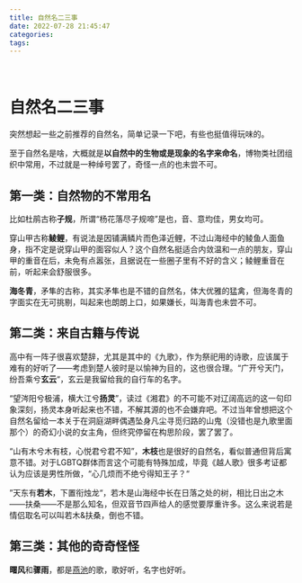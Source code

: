 ```yaml
---
title: 自然名二三事
date: 2022-07-28 21:45:47
categories:
tags:
---
```


 <!-- more -->

# 自然名二三事

突然想起一些之前推荐的自然名，简单记录一下吧，有些也挺值得玩味的。

至于自然名是啥，大概就是**以自然中的生物或是现象的名字来命名**，博物类社团组织中常用，不过就是一种绰号罢了，奇怪一点的也未尝不可。



## 第一类：自然物的不常用名

比如杜鹃古称**子规**，所谓“杨花落尽子规啼”是也，音、意均佳，男女均可。

穿山甲古称**鲮鲤**，有说法是因铺满鳞片而色泽近鲤，不过山海经中的鲮鱼人面鱼身，指不定是说穿山甲的面容似人？这个自然名挺适合内敛温和一点的朋友，穿山甲的重音在后，未免有点嚣张，且据说在一些圈子里有不好的含义；鲮鲤重音在前，听起来会舒服很多。

**海冬青**，矛隼的古称，其实矛隼也是不错的自然名，体大优雅的猛禽，但海冬青的字面实在无可挑剔，叫起来也朗朗上口，如果嫌长，叫海青也未尝不可。

## 第二类：来自古籍与传说

高中有一阵子很喜欢楚辞，尤其是其中的《九歌》，作为祭祀用的诗歌，应该属于难有的好听了——考虑到楚人彼时是以愉神为目的，这也很合理。“广开兮天门，纷吾乘兮**玄云**“，玄云是我留给我的自行车的名字。

“望涔阳兮极浦，横大江兮**扬灵**”，读过《湘君》的不可能不对辽阔高远的这一句印象深刻，扬灵本身听起来也不错，不解其源的也不会嫌弃吧。不过当年曾想把这个自然名留给一本关于在洞庭湖畔偶遇坠身凡尘寻觅归路的山鬼（没错也是九歌里面那个）的奇幻小说的女主角，但终究停留在构思阶段，罢了罢了。

“山有木兮木有枝，心悦君兮君不知”，**木枝**也是很好的自然名，看似普通但背后寓意不错。对于LGBTQ群体而言这个可能有特殊加成，毕竟《越人歌》很多考证都认为应该是男性所做，“心几烦而不绝兮得知王子？“

”天东有**若木**，下置衔烛龙“，若木是山海经中长在日落之处的树，相比日出之木——扶桑——不是那么知名，但双音节四声给人的感觉要厚重许多。这么来说若是情侣取名可以叫若木&扶桑，倒也不错。



## 第三类：其他的奇奇怪怪

**曙风**和**骤雨**，都是[燕池](https://music.163.com/artist?id=975482)的歌，歌好听，名字也好听。

